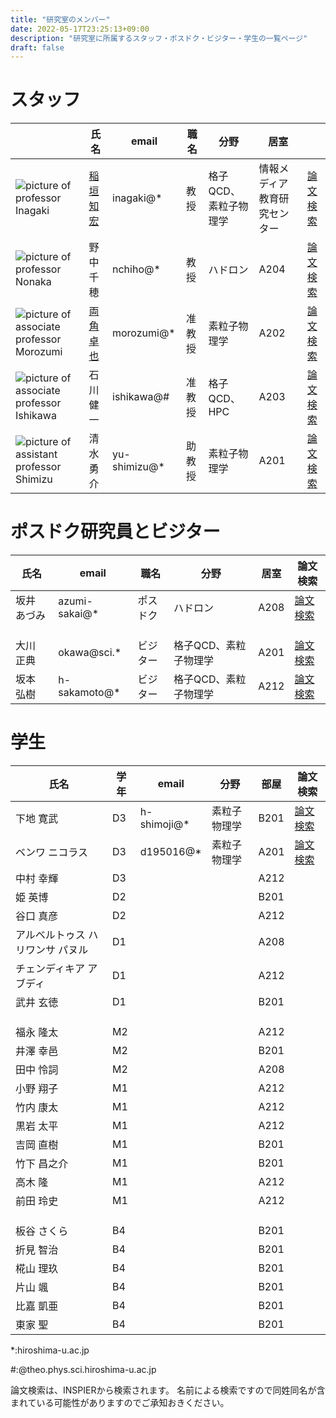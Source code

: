 ```yaml
---
title: "研究室のメンバー"
date: 2022-05-17T23:25:13+09:00
description: "研究室に所属するスタッフ・ポスドク・ビジター・学生の一覧ページ"
draft: false
---
```


# スタッフ
|                                                                                          | 氏名                                                  | email        | 職名   | 分野                  | 居室                             |                                                                                                    |
|------------------------------------------------------------------------------------------|-------------------------------------------------------|--------------|--------|-----------------------|----------------------------------|----------------------------------------------------------------------------------------------------|
| ![picture of professor Inagaki](imgs/staff/inagaki2_2009.JPG "memberimg")                | [稲垣 知宏](https://home.hiroshima-u.ac.jp/inagaki/) | inagaki@*    | 教授   | 格子QCD、素粒子物理学 | 情報メディア教育研究センター | [論文検索](http://inspirehep.net/search?p=find+author+tomohiro+inagaki)                            |
| ![picture of professor Nonaka](imgs/staff/nonaka.JPG "memberimg")                        | 野中 千穂                                            | nchiho@*     | 教授   | ハドロン              | A204                             | [論文検索](http://inspirehep.net/search?p=find+author+chiho+nonaka)                                |
| ![picture of associate professor Morozumi](imgs/staff/morozumi.JPG "memberimg")          | [両角 卓也](members/morozumi)                        | morozumi@*   | 准教授 | 素粒子物理学          | A202                             | [論文検索](http://inspirehep.net/search?p=find+author+t.+morozumi)                                 |
| ![picture of associate professor Ishikawa](imgs/staff/ishikawa_20210104.JPG "memberimg") | 石川 健一                                            | ishikawa@#   | 准教授 | 格子QCD、HPC          | A203                             | [論文検索](http://inspirehep.net/search?ln=ja&ln=ja&p=find+author+k.+i.+ishikawa)                  |
| ![picture of assistant professor Shimizu](imgs/staff/YusukeShimizu_trim.jpg "memberimg") | 清水 勇介                                            | yu-shimizu@* | 助教授 | 素粒子物理学          | A201                             | [論文検索](http://inspirehep.net/search?p=author%3AYusuke.Shimizu.1%20AND%20collection%3Aciteable) |


#  ポスドク研究員とビジター
| 氏名        | email         | 職名     | 分野                  | 居室 | 論文検索                                                                                             |
|-------------|---------------|----------|-----------------------|------|------------------------------------------------------------------------------------------------------|
| 坂井 あづみ | azumi-sakai@* | ポスドク | ハドロン              | A208 | [論文検索](https://inspirehep.net/literature?sort=mostrecent&size=25&page=1&q=f%20a%20Azumi%20Sakai) |
|             |               |          |                       |      |                                                                                                      |
|             |               |          |                       |      |                                                                                                      |
|             |               |          |                       |      |                                                                                                      |
| 大川 正典   | okawa@sci.*   | ビジター | 格子QCD、素粒子物理学 | A201 | [論文検索](http://inspirehep.net/search?p=author%3AH.Sakamoto.4%20AND%20collection%3Aciteable)       |
| 坂本 弘樹   | h-sakamoto@*  | ビジター | 格子QCD、素粒子物理学 | A212 | [論文検索](http://inspirehep.net/search?p=find+author+m.+okawa)                                      |


# 学生
| 氏名                             | 学年 | email       | 分野         | 部屋 | 論文検索                                                              |
|----------------------------------|------|-------------|--------------|------|-----------------------------------------------------------------------|
| 下地 寛武                        | D3   | h-shimoji@* | 素粒子物理学 | B201 | [論文検索](http://inspirehep.net/search?p=find+author+Hiromu+Shimoji) |
| ベンワ ニコラス                  | D3   | d195016@*   | 素粒子物理学 | A201 | [論文検索]()                                                          |
| 中村 幸輝                        | D3   |             |              | A212 |                                                                       |
| 姫 英博                          | D2   |             |              | B201 |                                                                       |
| 谷口 真彦                        | D2   |             |              | A212 |                                                                       |
| アルベルトゥス ハリワンサ パヌル | D1   |             |              | A208 |                                                                       |
| チェンディキア アブディ          | D1   |             |              | A212 |                                                                       |
| 武井 玄徳                        | D1   |             |              | B201 |                                                                       |
|                                  |      |             |              |      |                                                                       |
|                                  |      |             |              |      |                                                                       |
|                                  |      |             |              |      |                                                                       |
| 福永 隆太                        | M2   |             |              | A212 |                                                                       |
| 井澤 幸邑                        | M2   |             |              | B201 |                                                                       |
| 田中 怜詞                        | M2   |             |              | A208 |                                                                       |
| 小野 翔子                        | M1   |             |              | A212 |                                                                       |
| 竹内 康太                        | M1   |             |              | A212 |                                                                       |
| 黒岩 太平                        | M1   |             |              | A212 |                                                                       |
| 吉岡 直樹                        | M1   |             |              | B201 |                                                                       |
| 竹下 昌之介                      | M1   |             |              | B201 |                                                                       |
| 高木 隆                          | M1   |             |              | A212 |                                                                       |
| 前田 玲史                        | M1   |             |              | A212 |                                                                       |
|                                  |      |             |              |      |                                                                       |
|                                  |      |             |              |      |                                                                       |
|                                  |      |             |              |      |                                                                       |
| 板谷 さくら                      | B4   |             |              | B201 |                                                                       |
| 折見 智治                        | B4   |             |              | B201 |                                                                       |
| 椛山 理玖                        | B4   |             |              | B201 |                                                                       |
| 片山 颯                          | B4   |             |              | B201 |                                                                       |
| 比嘉 凱亜                        | B4   |             |              | B201 |                                                                       |
| 東家 聖                          | B4   |             |              | B201 |                                                                       |


*:hiroshima-u.ac.jp

#:@theo.phys.sci.hiroshima-u.ac.jp

論文検索は、INSPIERから検索されます。
名前による検索ですので同姓同名が含まれている可能性がありますのでご承知おきください。
